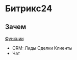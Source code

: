 # Битрикс24

## Зачем

[Функции](https://www.1c-bitrix.ru/products/bitrix24/)

- CRM: Лиды Сделки Клиенты
- Чат

